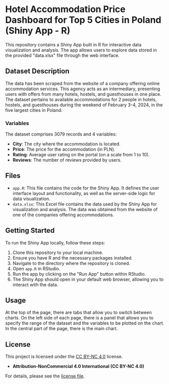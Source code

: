 # Hotel Accommodation Price Dashboard for Top 5 Cities in Poland (Shiny App - R)

This repository contains a Shiny App built in R for interactive data visualization and analysis. The app allows users to explore data stored in the provided "data.xlsx" file through the web interface.

## Dataset Description

The data has been scraped from the website of a company offering online accommodation services. This agency acts as an intermediary, presenting users with offers from many hotels, hostels, and guesthouses in one place. The dataset pertains to available accommodations for 2 people in hotels, hostels, and guesthouses during the weekend of February 3-4, 2024, in the five largest cities in Poland.

### Variables

The dataset comprises 3079 records and 4 variables:

- **City**: The city where the accommodation is located.
- **Price**: The price for the accommodation (in PLN).
- **Rating**: Average user rating on the portal (on a scale from 1 to 10).
- **Reviews**: The number of reviews provided by users.

## Files

- `app.R`: This file contains the code for the Shiny App. It defines the user interface layout and functionality, as well as the server-side logic for data visualization.
- `data.xlsx`: This Excel file contains the data used by the Shiny App for visualization and analysis. The data was obtained from the website of one of the companies offering accommodations.

## Getting Started

To run the Shiny App locally, follow these steps:

1. Clone this repository to your local machine.
2. Ensure you have R and the necessary packages installed.
3. Navigate to the directory where the repository is cloned.
4. Open `app.R` in RStudio.
5. Run the app by clicking on the "Run App" button within RStudio.
6. The Shiny App should open in your default web browser, allowing you to interact with the data.

## Usage

At the top of the page, there are tabs that allow you to switch between charts. On the left side of each page, there is a panel that allows you to specify the range of the dataset and the variables to be plotted on the chart. In the central part of the page, there is the main chart.

## License

This project is licensed under the [CC BY-NC 4.0](https://creativecommons.org/licenses/by-nc/4.0/) license.

- **Attribution-NonCommercial 4.0 International (CC BY-NC 4.0)**

For details, please see the [license file](LICENSE.md).




